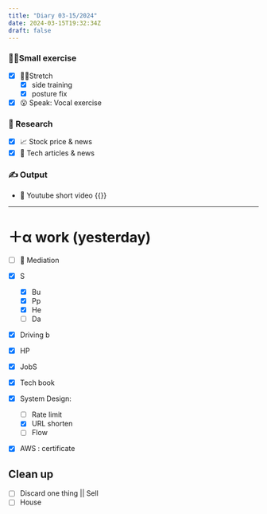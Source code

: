 ```yaml
---
title: "Diary 03-15/2024"  
date: 2024-03-15T19:32:34Z
draft: false
---
```



### 🧘‍♀️Small exercise

- [x]  🧎‍♀️Stretch
    - [x]  side training
    - [x]  posture fix
- [x]  😮 Speak: Vocal exercise

### 👀 Research

- [x]  📈 Stock price & news
- [x]  👾 Tech articles & news

### ✍️ Output

- 🎥 Youtube short video {{<youtube Zv5JdxhKdu4>}}

---

# ＋α work (yesterday)

- [ ]  🧘 Mediation
- [x]  S
    - [x]  Bu
    - [x]  Pp
    - [x]  He
    - [ ]  Da
- [x]  Driving b
- [x]  HP
- [x]  JobS
- [x]  Tech book

- [x]  System Design:
    - [ ]  Rate limit
    - [x]  URL shorten
    - [ ]  Flow
- [x]  AWS : certificate

## Clean up

- [ ]  Discard one thing || Sell
- [ ]  House
